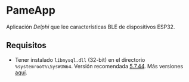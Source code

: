 # PameApp
Aplicación *Delphi* que lee características BLE de dispositivos ESP32.
## Requisitos
* Tener instalado `libmysql.dll` (32-bit) en el directorio `%systemroot%\SysWOW64`. Versión recomendada [5.7.44](https://downloads.mysql.com/archives/get/p/23/file/mysql-5.7.44-win32.zip). Más versiones [aquí](https://downloads.mysql.com/archives/community/).
